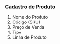 ### Cadastro de Produto

1. Nome do Produto
2. Código (SKU)
3. Preço de Venda
4. Tipo
5. Linha de Produto